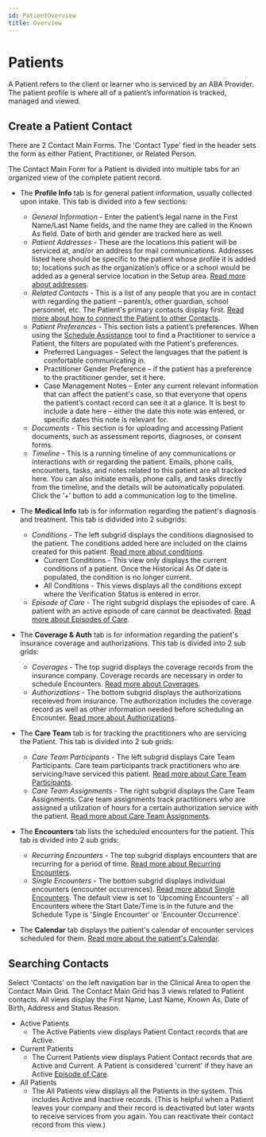 ```yaml
---
id: PatientOverview
title: Overview
---
```


# Patients

A Patient refers to the client or learner who is serviced by an ABA Provider. The patient profile is where all of a patient’s information is tracked, managed and viewed.

## Create a Patient Contact

There are 2 Contact Main Forms. The 'Contact Type' fied in the header sets the form as either Patient, Practitioner, or Related Person.

The Contact Main Form for a Patient is divided into multiple tabs for an organized view of the complete patient record.

- The **Profile Info** tab is for general patient information, usually collected upon intake. This tab is divided into a few sections:
    - *General Information* - Enter the patient’s legal name in the First Name/Last Name fields, and the name they are called in the Known As field. Date of birth and gender are tracked here as well.
    - *Patient Addresses* - These are the locations this patient will be serviced at, and/or an address for mail communications. Addresses listed here should be specific to the patient whose profile it is added to; locations such as the organization’s office or a school would be added as a general service location in the Setup area. [Read more about addresses](AdminSetup/Location.md). 
    - *Related Contacts* - This is a list of any people that you are in contact with regarding the patient – parent/s, other guardian, school personnel, etc. The Patient's primary contacts display first. [Read more about how to connect the Patient to other Contacts](Connection.md).
    - *Patient Preferences* - This section lists a patient’s preferences. When using the [Schedule Assistance](Scheduling/ScheduleAssistance.md) tool to find a Practitioner to service a Patient, the filters are populated with the Patient's preferences. 
        - Preferred Languages – Select the languages that the patient is comfortable communicating in.
        - Practitioner Gender Preference – if the patient has a preference to the practitioner gender, set it here.
        - Case Management Notes – Enter any current relevant information that can affect the patient's case, so that everyone that opens the patient’s contact record can see it at a glance. It is best to include a date here – either the date this note was entered, or specific dates this note is relevant for.
    - *Documents* - This section is for uploading and accessing Patient documents, such as assessment reports, diagnoses, or consent forms.
    - *Timeline* - This is a running timeline of any communications or interactions with or regarding the patient. Emails, phone calls, encounters, tasks, and notes related to this patient are all tracked here. You can also initiate emails, phone calls, and tasks directly from the timeline, and the details will be automatically populated. Click the ‘+’ button to add a communication log to the timeline.

- The **Medical Info** tab is for information regarding the patient's diagnosis and treatment. This tab is didvided into 2 subgrids:
    - *Conditions* - The left subgrid displays the conditions diagnosised to the patient. The conditions added here are included on the claims created for this patient. [Read more about conditions](Conditions.md).
        - Current Conditions - This view only displays the current conditions of a patient. Once the Historical As Of date is populated, the condition is no longer current. 
        - All Conditions - This views displays all the conditions except where the Verification Status is entered in error.
    - *Episode of Care* - The right subgrid displays the episodes of care. A patient with an active episode of care cannot be deactivated. [Read more about Episodes of Care](EpisodeOfCare.md).

- The **Coverage & Auth** tab is for information regarding the patient's insurance coverage and authorizations. This tab is divided into 2 sub grids:
    - *Coverages* - The top sugrid displays the coverage records from the insurance company. Coverage records are necessary in order to schedule Encounters. [Read more about Coverages](Coverages.md).
    - *Authorizations* - The bottom subgrid displays the authorizations receieved from insurance. The authorization includes the coverage record as well as other information needed before scheduling an Encounter. [Read more about Authorizations](Authorization.md).

- The **Care Team** tab is for tracking the practitioners who are servicing the Patient. This tab is divided into 2 sub grids:
    - *Care Team Participants* - The left subgrid displays Care Team Participants. Care team participants track practitioners who are servicing/have serviced this patient. [Read more about Care Team Participants](CareTeamParticipants.md).
    - *Care Team Assignments* - The right subgrid displays the Care Team Assignments. Care team assignments track practitioners who are assigned a utilization of hours for a certain authorization service with the patient. [Read more about Care Team Assignments](../Scheduling/CareTeamAssignments).

- The **Encounters** tab lists the scheduled encounters for the patient. This tab is divided into 2 sub grids: 
    - *Recurring Encounters* - The top subgrid displays encounters that are recurring for a period of time. [Read more about Recurring Encounters](../Scheduling/RecurringEncounters.md).
    - *Single Encounters* - The bottom subgrid displays individual encounters (encounter occurrences). [Read more about Single Encounters](../Scheduling/SingleEncounters.md). The default view is set to 'Upcoming Encounters' - all Encounters where the Start Date/Time is in the future and the Schedule Type is 'Single Encounter' or 'Encounter Occurrence'.

- The **Calendar** tab displays the patient's calendar of encounter services scheduled for them. [Read more about the patient's Calendar](Calendar.md).

## Searching Contacts

Select 'Contacts' on the left navigation bar in the Clinical Area to open the Contact Main Grid. The Contact Main Grid has 3 views related to Patient contacts. All views display the First Name, Last Name, Known As, Date of Birth, Address and Status Reason.  
- Active Patients
    - The Active Patients view displays Patient Contact records that are Active.
- Current Patients
    -  The Current Patients view displays Patient Contact records that are Active and Current. A Patient is considered 'current' if they have an Active [Episode of Care](EpisodeOfCare.md). 
- All Patients
    - The All Patients view displays all the Patients in the system. This includes Active and Inactive records. (This is helpful when a Patient leaves your company and their record is deactivated but later wants to receive services from you again. You can reactivate their contact record from this view.)

